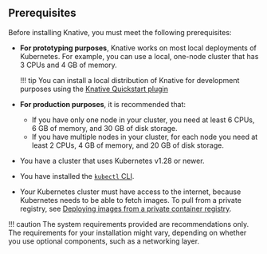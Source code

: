 ## Prerequisites

Before installing Knative, you must meet the following prerequisites:

- **For prototyping purposes**, Knative works on most local deployments of Kubernetes. For example, you can use a local, one-node cluster that has 3&nbsp;CPUs and 4&nbsp;GB of memory.

    !!! tip
        You can install a local distribution of Knative for development purposes
        using the [Knative Quickstart plugin](/docs/getting-started/quickstart-install/)

- **For production purposes**, it is recommended that:

    - If you have only one node in your cluster, you need at least 6&nbsp;CPUs, 6&nbsp;GB of memory, and 30&nbsp;GB of disk storage.
    - If you have multiple nodes in your cluster, for each node you need at least 2&nbsp;CPUs, 4&nbsp;GB of memory, and 20&nbsp;GB of disk storage.
- You have a cluster that uses Kubernetes v1.28 or newer.
- You have installed the [`kubectl` CLI](https://kubernetes.io/docs/tasks/tools/install-kubectl/).
- Your Kubernetes cluster must have access to the internet, because Kubernetes needs to be able to fetch images. To pull from a private registry, see [Deploying images from a private container registry](/docs/serving/deploying-from-private-registry/).

!!! caution
    The system requirements provided are recommendations only. The requirements for your installation might vary, depending on whether you use optional components, such as a networking layer.
